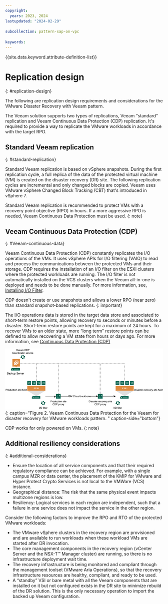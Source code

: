 ```yaml
---
copyright:
  years: 2023, 2024
lastupdated: "2024-02-29"

subcollection: pattern-sap-on-vpc

keywords:
---
```

{{site.data.keyword.attribute-definition-list}}

# Replication design
{: #replication-design}

The following are replication design requirements and considerations for the VMware Disaster Recovery with Veeam pattern.

The Veeam solution supports two types of replications, Veeam “standard” replication and Veeam Continuous Data Protection (CDP) replication. It's required to provide a way to replicate the VMware workloads in accordance with the target RPO.

## Standard Veeam replication
{: #standard-replication}

Standard Veeam replication is based on vSphere snapshots. During the first replication cycle, a full replica of the data of the protected virtual machine (VM) is created on the disaster recovery (DR) site. The following replication cycles are incremental and only changed blocks are copied. Veeam uses VMware vSphere Changed Block Tracking (CBT) that's introduced in vSphere 7.


Standard Veeam replication is recommended to protect VMs with a recovery point objective (RPO) in hours. If a more aggressive RPO is needed, Veeam Continuous Data Protection must be used.
{: note}

## Veeam Continuous Data Protection (CDP)
{: #Veeam-continuous-data}

Veeam Continuous Data Protection (CDP) constantly replicates the I/O operations of the VMs. It uses vSphere APIs for I/O filtering (VAIO) to read and process the communications between the protected VMs and their storage. CDP requires the installation of an I/O filter on the ESXi clusters where the protected workloads are running. The I/O filter is not automatically installed on the VCS clusters when the Veeam all-in-one is deployed and needs to be done manually. For more information, see, [Installing I/O Filter](https://helpcenter.veeam.com/docs/backup/vsphere/cdp_io_filter_install.html?ver=120).

CDP doesn't create or use snapshots and allows a lower RPO (near zero) than standard snapshot-based replications.
{: important}

The I/O operations data is stored in the target data store and associated to short-term restore points, allowing recovery to seconds or minutes before a disaster. Short-term restore points are kept for a maximum of 24 hours. To recover VMs to an older state, more “long term” restore points can be defined to allow recovering a VM state from hours or days ago. For more information, see [Continuous Data Protection (CDP)](https://helpcenter.veeam.com/docs/backup/vsphere/cdp_replication.html?ver=120)

![Veeam Continuous Data Protection.](image/Veeam-CDP.png "Veeam CDP replication architecture"){: caption="Figure 2. Veeam Continuous Data Protection for the Veeam for disaster recovery for VMware workloads pattern. " caption-side="bottom"}

CDP works for only powered on VMs.
{: note}

## Additional resiliency considerations
{: #additional-considerations}

- Ensure the location of all service components and that their required regulatory compliance can be achieved. For example, with a single campus MZR or data center, the placement of the KMIP for VMware and Hyper Protect Crypto Services is not local to the VMWare (VCS) instance.
- Geographical distance: The risk that the same physical event impacts multizone regions is low.
- Resiliency: Logical services in each region are independent, such that a failure in one service does not impact the service in the other region.

Consider the following factors to improve the RPO and RTO of the protected VMware workloads:

- The VMware vSphere clusters in the recovery region are provisioned and are available to run workloads when these workload VMs are started after DR invocation.
- The core management components in the recovery region (vCenter Server and the NSX-T™ Manager cluster) are running, so there is no infrastructure deployment wait time.
- The recovery infrastructure is being monitored and compliant through the management toolset (VMware Aria Operations), so that the recovery infrastructure resources are healthy, compliant, and ready to be used.
- A “standby” VSI or bare metal with all the Veeam components that are installed on it but not configured exists in the DR site to minimize rebuild of the DR solution. This is the only necessary operation to import the backed up Veeam configuration.
